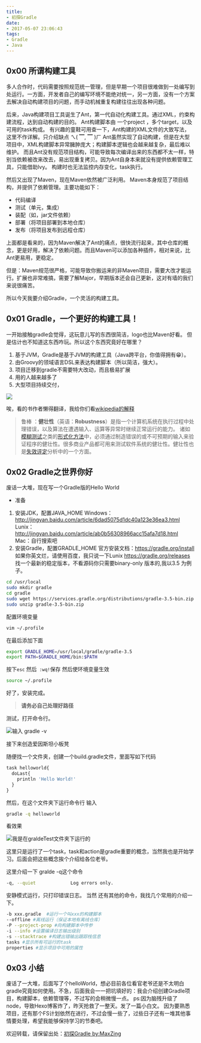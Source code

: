 ```yaml
---
title:
- 初探Gradle
date:
- 2017-05-07 23:06:43
tags:
- Gradle
- Java
---
```

## 0x00 所谓构建工具
多人合作时，代码需要按照规范统一管理，但是早期一个项目很难做到一处编写到处运行。一方面，开发者自己的编写环境不能绝对统一，另一方面，没有一个方案去解决自动构建项目的问题，而手动机械重复构建往往出现各种问题。

后来，Java构建项目工具诞生了Ant，第一代自动化构建工具。通过XML，约束构建流程，达到自动构建的目的。
Ant构建脚本由 一个project ，多个target，以及可用的task构成。
有兴趣的童鞋可用查一下，Ant构建的XML文件的大致写法，这里不作详解。只介绍缺点
ㄟ( ▔, ▔ )ㄏ
Ant虽然实现了自动构建，但是在大型项目中，XML构建脚本异常臃肿庞大；构建脚本逻辑也会越来越复杂，最后难以维护。
而且Ant没有规范项目结构，可能导致每次编译出来的东西都不太一样，特别当依赖被改来改去，易出现重复拷贝。因为Ant自身本来就没有提供依赖管理工具，只能借助Ivy。
构建时也无法监控内存变化，task执行。
<!--more-->

然后又出现了Maven，现在Maven依然被广泛利用。
Maven本身规范了项目结构，并提供了依赖管理。主要功能如下：
+ 代码编译
+ 测试（单元，集成）
+ 装配（如，jar文件依赖）
+ 部署（将项目部署到本地仓库）
+ 发布（将项目发布到远程仓库）

上面都是看来的，因为Maven解决了Ant的痛点，很快流行起来，其中仓库的概念，更是好用，解决了依赖问题。而且Maven可以添加各种插件，相对来说，比Ant更易用，更稳定。

但是：Maven规范很严格，可能导致你搬运来的非Maven项目，需要大改才能运行。扩展也非常难搞，需要了解Major，早期版本还会自己更新，这对有墙的我们来说很痛苦。

所以今天我要介绍Gradle，一个灵活的构建工具。

## 0x01 Gradle，一个更好的构建工具！
一开始接触gradle会觉得，这玩意儿写的东西很简洁，logo也比Maven好看。
但是估计也不知道这东西咋玩。所以这个东西究竟好在哪里？

1. 基于JVM，Gradle是基于JVM的构建工具（Java跨平台，你值得拥有😁）。
2. 由Groovy的领域语言DSL来表达构建脚本（所以简洁，强大）。
3. 项目迁移到gradle不需要特大改动，而且极易扩展
4. 用的人越来越多了
5. 大型项目持续交付，


![](http://upload-images.jianshu.io/upload_images/1112615-be2d8b2a656cb75c.png?imageMogr2/auto-orient/strip%7CimageView2/2/w/1240)

唉，看的书作者懒得翻译，我给你们看[wikipedia的解释](https://zh.wikipedia.org/wiki/%E5%81%A5%E5%A3%AE%E6%80%A7_(%E8%AE%A1%E7%AE%97%E6%9C%BA%E7%A7%91%E5%AD%A6))
> 鲁棒 ：**健壮性**（英语：**Robustness**）是指一个计算机系统在执行过程中处理错误，以及算法在遭遇输入、运算等异常时继续正常运行的能力。 诸如[模糊测试](https://zh.wikipedia.org/wiki/%E6%A8%A1%E7%B3%8A%E6%B5%8B%E8%AF%95)之类的[形式化方法](https://zh.wikipedia.org/wiki/%E5%BD%A2%E5%BC%8F%E5%8C%96%E6%96%B9%E6%B3%95)中，必须通过制造错误的或不可预期的输入来验证程序的健壮性。很多商业产品都可用来测试软件系统的健壮性。健壮性也是[失效评定](https://zh.wikipedia.org/wiki/%E5%A4%B1%E6%95%88%E8%AF%84%E5%AE%9A)分析中的一个方面。

## 0x02 Gradle之世界你好
废话一大堆，现在写一个Gradle版的Hello World
+ 准备
1. 安装JDK，配置JAVA_HOME
Windows：http://jingyan.baidu.com/article/6dad5075d1dc40a123e36ea3.html
Lunix：http://jingyan.baidu.com/article/ab0b56308966acc15afa7d18.html
Mac：自行搜索吧
2. 安装Gradle，配置GRADLE_HOME
官方安装文档：https://gradle.org/install
如果你英文烂，请使用百度，我只说一下Lunix
https://gradle.org/releases   找一个最新的稳定版本，不看源码你只需要binary-only 版本的,我以3.5 为例子。

```sh
cd /usr/local
sudo mkdir gradle
cd gradle
sudo wget https://services.gradle.org/distributions/gradle-3.5-bin.zip
sudo unzip gradle-3.5-bin.zip
```
配置环境变量
```sh
vim ~/.profile
```
在最后添加下面
```sh
export GRADLE_HOME=/usr/local/gradle/gradle-3.5
export PATH=$GRADLE_HOME/bin:$PATH
```
按下`esc` 然后` :wq!`保存
然后使环境变量生效
```sh
source ~/.profile
```
好了，安装完成。
> **请务必自己处理好路径**

测试，打开命令行。

![输入  gradle -v ](http://upload-images.jianshu.io/upload_images/1112615-9dd7019706ee29d5.png?imageMogr2/auto-orient/strip%7CimageView2/2/w/1240)

接下来创造爱因斯坦小板凳

随便找一个文件夹，创建一个build.gradle文件，里面写如下代码
```makefile
task helloworld{
  doLast{
    println 'Hello World!'
  }
}
```
然后，在这个文件夹下运行命令行
输入
```sh
gradle -q helloworld
```
看效果

![我是在graldeTest文件夹下运行的](http://upload-images.jianshu.io/upload_images/1112615-e933d43e41ec3b2d.png?imageMogr2/auto-orient/strip%7CimageView2/2/w/1240)

这里只是运行了一个task，task和action是gradle重要的概念，当然我也是开始学习。后面会把这些概念挨个介绍给各位老爷。

这里介绍一下 gralde -q这个命令
```sh
-q, --quiet             Log errors only.
```
安静模式运行，只打印错误日志。
当然
还有其他的命令，我找几个常用的介绍一下。
```sh
-b xxx.gradle  #运行一个叫xxx的构建脚本
--offline #离线运行（保证本地有离线仓库）
-P --project-prop #向构建脚本中传参
-i --info #设置编译日志输出级别
-s --stacktrace #构建出错输出跟踪栈信息
tasks #显示所有可运行的task
properties #显示项目中可用的属性
```

## 0x03 小结
废话了一大堆，后面写了个helloWorld，想必目前各位看官老爷还是不太明白gradle究竟如何使用。不急，后面我会一一把坑填好的：我会介绍创建Gradle项目，构建脚本，依赖管理等，不过写的会稍微慢一点。
ps:因为脑残升级了node，导致Hexo博客炸了，昨天抢救了一整天。发了一篇小白文。
因为要熟悉项目，还有那个FS计划依然在进行，不过会慢一些了，过些日子还有一堆其他事情要处理，希望我能够保持学习的节奏吧。

欢迎转载，请保留出处：[初探Gradle by:MaxZing](https://micorochio.github.io/2017/05/08/gradle-learning-01/)